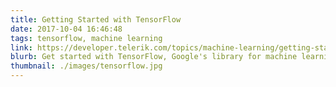 ```yaml
---
title: Getting Started with TensorFlow
date: 2017-10-04 16:46:48
tags: tensorflow, machine learning
link: https://developer.telerik.com/topics/machine-learning/getting-started-tensorflow/
blurb: Get started with TensorFlow, Google's library for machine learning.
thumbnail: ./images/tensorflow.jpg
---
```

